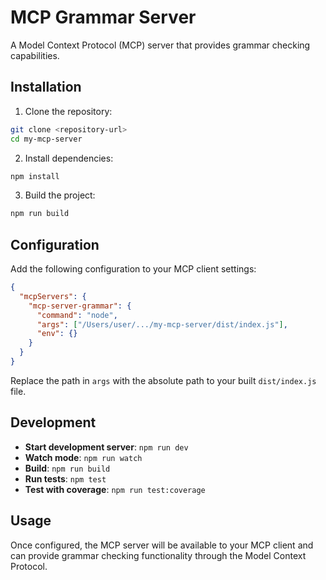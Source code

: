 # MCP Grammar Server

A Model Context Protocol (MCP) server that provides grammar checking capabilities.

## Installation

1. Clone the repository:
```bash
git clone <repository-url>
cd my-mcp-server
```

2. Install dependencies:
```bash
npm install
```

3. Build the project:
```bash
npm run build
```

## Configuration

Add the following configuration to your MCP client settings:

```json
{
  "mcpServers": {
    "mcp-server-grammar": {
      "command": "node",
      "args": ["/Users/user/.../my-mcp-server/dist/index.js"],
      "env": {}
    }
  }
}
```

Replace the path in `args` with the absolute path to your built `dist/index.js` file.

## Development

- **Start development server**: `npm run dev`
- **Watch mode**: `npm run watch`
- **Build**: `npm run build`
- **Run tests**: `npm test`
- **Test with coverage**: `npm run test:coverage`

## Usage

Once configured, the MCP server will be available to your MCP client and can provide grammar checking functionality through the Model Context Protocol.